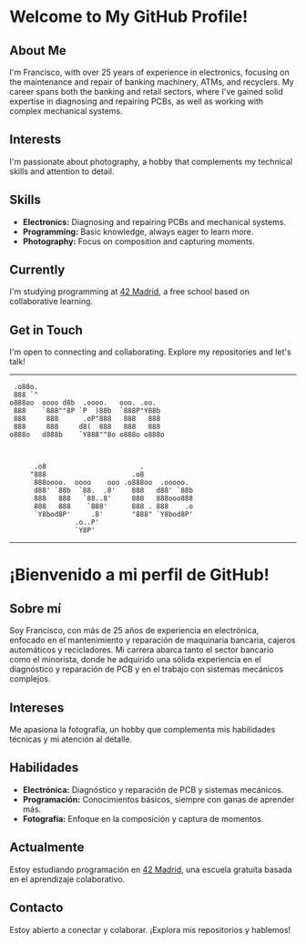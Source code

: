  # Welcome to My GitHub Profile!

## About Me
I'm Francisco, with over 25 years of experience in electronics, focusing on the maintenance and repair of banking machinery, ATMs, and recyclers. My career spans both the banking and retail sectors, where I've gained solid expertise in diagnosing and repairing PCBs, as well as working with complex mechanical systems.

## Interests
I'm passionate about photography, a hobby that complements my technical skills and attention to detail.

## Skills
- **Electronics:** Diagnosing and repairing PCBs and mechanical systems.
- **Programming:** Basic knowledge, always eager to learn more.
- **Photography:** Focus on composition and capturing moments.

## Currently
I'm studying programming at [42 Madrid](https://www.42madrid.com), a free school based on collaborative learning.

## Get in Touch
I'm open to connecting and collaborating. Explore my repositories and let's talk!

--------
```
 .o88o.                                      
 888 `"                                      
o888oo  oooo d8b  .oooo.   ooo. .oo.         
 888    `888""8P `P  )88b  `888P"Y88b        
 888     888      .oP"888   888   888        
 888     888     d8(  888   888   888        
o888o   d888b    `Y888""8o o888o o888o       
                                             
                                             
                                             
      .o8                       .            
     "888                     .o8            
      888oooo.  oooo    ooo .o888oo  .ooooo. 
      d88' `88b  `88.  .8'    888   d88' `88b
      888   888   `88..8'     888   888ooo888
      888   888    `888'      888 . 888    .o
      `Y8bod8P'     .8'       "888" `Y8bod8P'
                .o..P'                       
                `Y8P'                                                                                              
```                                                    
--------


# ¡Bienvenido a mi perfil de GitHub!

## Sobre mí
Soy Francisco, con más de 25 años de experiencia en electrónica, enfocado en el mantenimiento y reparación de maquinaria bancaria, cajeros automáticos y recicladores. Mi carrera abarca tanto el sector bancario como el minorista, donde he adquirido una sólida experiencia en el diagnóstico y reparación de PCB y en el trabajo con sistemas mecánicos complejos.

## Intereses
Me apasiona la fotografía, un hobby que complementa mis habilidades técnicas y mi atención al detalle.

## Habilidades
- **Electrónica:** Diagnóstico y reparación de PCB y sistemas mecánicos.
- **Programación:** Conocimientos básicos, siempre con ganas de aprender más.
- **Fotografía:** Enfoque en la composición y captura de momentos.

## Actualmente
Estoy estudiando programación en [42 Madrid](https://www.42madrid.com), una escuela gratuita basada en el aprendizaje colaborativo. 

## Contacto
Estoy abierto a conectar y colaborar. ¡Explora mis repositorios y hablemos!
